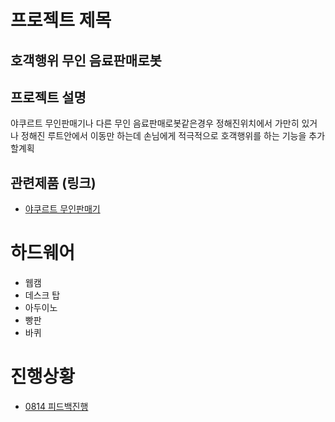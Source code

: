 프로젝트 제목
=============
호객행위 무인 음료판매로봇
-------------
## 프로젝트 설명
 야쿠르트 무인판매기나 다른 무인 음료판매로봇같은경우 정해진위치에서 가만히 있거나 정해진 루트안에서 이동만 하는데 
 손님에게 적극적으로 호객행위를 하는 기능을 추가할계획
## 관련제품 (링크)
- [야쿠르트 무인판매기](https://www.youtube.com/watch?v=1PDjIo9LsTE)
# 하드웨어
- 웹캠
- 데스크 탑 
- 아두이노
- 빵판
- 바퀴
# 진행상황
- [0814 피드백진행](/feedback/0814.md)
